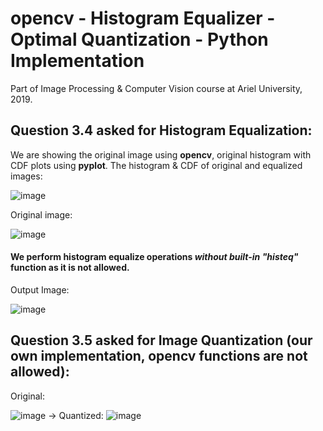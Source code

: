 # opencv - Histogram Equalizer - Optimal Quantization - Python Implementation
Part of Image Processing &amp; Computer Vision course at Ariel University, 2019. 

## Question 3.4 asked for Histogram Equalization:
We are showing the original image using **opencv**, original histogram with CDF plots using **pyplot**.
The histogram & CDF of original and equalized images:

![image](https://user-images.githubusercontent.com/6436094/62118411-4b69bb80-b2c6-11e9-8be6-270e2b6d03f7.png)

Original image:

![image](https://user-images.githubusercontent.com/6436094/61470782-4a619180-a98a-11e9-9db9-9565bd9900cf.png)

#### We perform histogram equalize operations _without built-in "histeq"_ function as it is not allowed.

Output Image:

![image](https://user-images.githubusercontent.com/6436094/61470863-6ebd6e00-a98a-11e9-8f58-26cfde4d8672.png)





## Question 3.5 asked for Image Quantization (our own implementation, opencv functions are not allowed):
Original:

![image](https://user-images.githubusercontent.com/6436094/62118011-99ca8a80-b2c5-11e9-8bbc-5ce1f2593331.png)
-> Quantized:
![image](https://user-images.githubusercontent.com/6436094/62118181-e7df8e00-b2c5-11e9-8ae1-99ead52cbab1.png)
